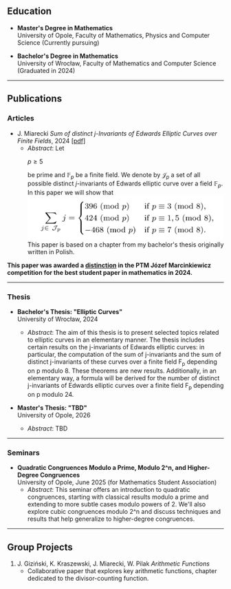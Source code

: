 ## Education

- **Master's Degree in Mathematics**  
  University of Opole, Faculty of Mathematics, Physics and Computer Science (Currently pursuing)

- **Bachelor's Degree in Mathematics**  
  University of Wrocław, Faculty of Mathematics and Computer Science (Graduated in 2024)  

---

## Publications

### Articles

- J. Miarecki *Sum of distinct j-Invariants of Edwards Elliptic Curves over Finite Fields*, 2024 [[pdf]](https://github.com/miarecki/miarecki.github.io/blob/main/papers/Sum_of_distinct_j_Invariants_of_Edwards_Elliptic_Curves_over_Finite_Fields.pdf)
  - *Abstract*: Let <p>$p \ge 5$</p> be prime and $\mathbb{F}_p$ be a finite field. We denote by $\mathcal{J}_p$ a set of all possible distinct $j$-invariants of Edwards elliptic curve over a field $\mathbb{F}_p$. In this paper we will show that
![paper_ecd](https://raw.githubusercontent.com/miarecki/miarecki.github.io/refs/heads/main/assets/img/cases_ec.png)
This paper is based on a chapter from my bachelor's thesis originally written in Polish.

**This paper was awarded a [distinction](https://www.ptm.org.pl/kategorie/konkursy/konkursy-studenckie/konkurs-prac-studenckich-z-matematyki-im-jozefa-marcinkiewicz) in the PTM Józef Marcinkiewicz competition for the best student paper in mathematics in 2024.**

---

### Thesis

- **Bachelor's Thesis: "Elliptic Curves"**  
  University of Wrocław, 2024  
  - *Abstract*: The aim of this thesis is to present selected topics related to elliptic curves in an elementary manner. The thesis includes certain results on the j-invariants of Edwards elliptic curves: in particular, the computation of the sum of j-invariants and the sum of distinct j-invariants of these curves over a finite field F<sub>p</sub> depending on p modulo 8. These theorems are new results. Additionally, in an elementary way, a formula will be derived for the number of distinct j-invariants of Edwards elliptic curves over a finite field F<sub>p</sub> depending on p modulo 24.

- **Master's Thesis: "TBD"**  
  University of Opole, 2026
  - *Abstract*: TBD
  
---

### Seminars

- **Quadratic Congruences Modulo a Prime, Modulo 2^n, and Higher-Degree Congruences**  
  University of Opole, June 2025 (for Mathematics Student Association)
  - *Abstract*: This seminar offers an introduction to quadratic congruences, starting with classical results modulo a prime and extending to more subtle cases modulo powers of 2. We'll also explore cubic congruences modulo 2^n and discuss techniques and results that help generalize to higher-degree congruences.
---


## Group Projects

1. J. Giziński, K. Kraszewski, J. Miarecki, W. Pilak *Arithmetic Functions*  
   - Collaborative paper that explores key arithmetic functions, chapter dedicated to the divisor-counting function.
     

